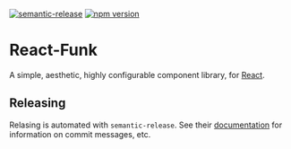 [![semantic-release](https://img.shields.io/badge/%20%20%F0%9F%93%A6%F0%9F%9A%80-semantic--release-e10079.svg)](https://github.com/semantic-release/semantic-release)
[![npm version](https://badge.fury.io/js/react-funk.svg)](https://badge.fury.io/js/react-funk)

# React-Funk

A simple, aesthetic, highly configurable component library, for [React](https://reactjs.org/).

## Releasing

Relasing is automated with `semantic-release`. See their [documentation](https://github.com/semantic-release/semantic-release) for information on commit messages, etc.
